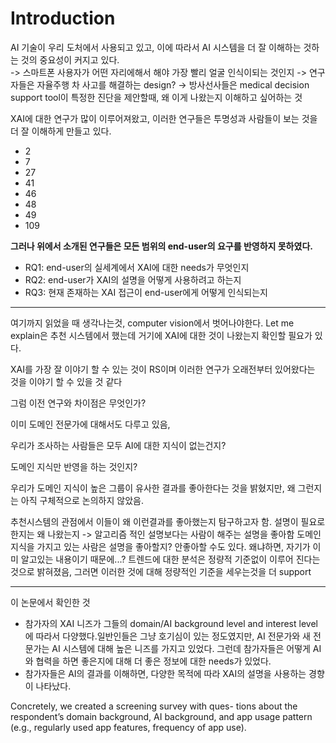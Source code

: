 
# Introduction

AI 기술이 우리 도처에서 사용되고 있고, 이에 따라서 AI 시스템을 더 잘 이해하는 것하는 것의 중요성이 커지고 있다.    
-> 스마트폰 사용자가 어떤 자리에해서 해야 가장 빨리 얼굴 인식이되는 것인지 
-> 연구자들은 자율주행 차 사고를 해결하는 design?
-> 방사선사들은 medical decision support tool이 특정한 진단을 제안할때, 왜 이게 나왔는지 이해하고 싶어하는 것    

XAI에 대한 연구가 많이 이루어져왔고, 이러한 연구들은 투명성과 사람들이 보는 것을 더 잘 이해하게 만들고 있다.
- 2
- 7
- 27
- 41
- 46
- 48
- 49
- 109

**그러나 위에서 소개된 연구들은 모든 범위의 end-user의 요구를 반영하지 못하였다.**    

- RQ1: end-user의 실세계에서 XAI에 대한 needs가 무엇인지
- RQ2: end-user가 XAI의 설명을 어떻게 사용하려고 하는지
- RQ3: 현재 존재하는 XAI 접근이 end-user에게 어떻게 인식되는지

---
여기까지 읽었을 때 생각나는것, computer vision에서 벗어나야한다. Let me explain은 추천 시스템에서 했는데 거기에 XAI에 대한 것이 나왔는지 확인할 필요가 있다.

XAI를 가장 잘 이야기 할 수 있는 것이 RS이며 이러한 연구가 오래전부터 있어왔다는 것을 이야기 할 수 있을 것 같다

그럼 이전 연구와 차이점은 무엇인가?

이미 도메인 전문가에 대해서도 다루고 있음, 

우리가 조사하는 사람들은 모두 AI에 대한 지식이 없는건지?

도메인 지식만 반영을 하는 것인지?

우리가 도메인 지식이 높은 그룹이 유사한 결과를 좋아한다는 것을 밝혔지만, 왜 그런지는 아직 구체적으로 논의하지 않았음.

추천시스템의 관점에서 이들이 왜 이런결과를 좋아했는지 탐구하고자 함. 
설명이 필요로한지는 왜 나왔는지 -> 알고리즘 적인 설명보다는 사람이 해주는 설명을 좋아함
도메인 지식을 가지고 있는 사람은 설명을 좋아할지? 
안좋아할 수도 있다. 왜냐하면, 자기가 이미 알고있는 내용이기 때문에...?
트렌드에 대한 분석은 정량적 기준없이 이루어 진다는 것으로 밝혀졌음, 그러면 이러한 것에 대해 정량적인 기준을 세우는것을 더 support

---
이 논문에서 확인한 것
- 참가자의 XAI 니즈가 그들의 domain/AI background level and interest level에 따라서 다양했다.일반인들은 그냥 호기심이 있는 정도였지만, AI 전문가와 새 전문가는 AI 시스템에 대해 높은 니즈를 가지고 있었다. 그런데 참가자들은 어떻게 AI와 협력을 하면 좋은지에 대해 더 좋은 정보에 대한 needs가 있었다. 
- 참가자들은 AI의 결과를 이해하면, 다양한 목적에 따라 XAI의 설명을 사용하는 경향이 나타났다.  


Concretely, we created a screening survey with ques- tions about the respondent’s domain background, AI background, and app usage pattern (e.g., regularly used app features, frequency of app use).
